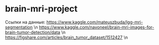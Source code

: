 # brain-mri-project
Ссылки на данные:
https://www.kaggle.com/mateuszbuda/lgg-mri-segmentation \n
https://www.kaggle.com/navoneel/brain-mri-images-for-brain-tumor-detection/data \n
https://figshare.com/articles/brain_tumor_dataset/1512427 \n
